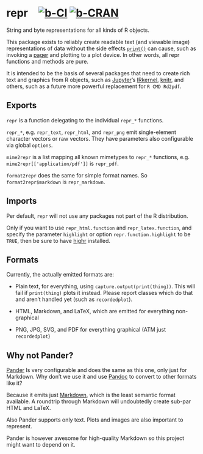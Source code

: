 repr&emsp;[![b-CI]][CI] [![b-CRAN]][CRAN]
====

[b-CI]: https://github.com/IRkernel/repr/actions/workflows/r.yml/badge.svg "Build status"
[CI]: https://github.com/IRkernel/repr/actions/workflows/r.yml
[b-CRAN]: https://www.r-pkg.org/badges/version/repr "Comprehensive R Archive Network"
[CRAN]: https://cran.r-project.org/package=repr

String and byte representations for all kinds of R objects.

This package exists to reliably create readable text (and viewable image) representations of data without the side effects [`print()`][print] can cause, such as invoking a [pager][file_show] and plotting to a plot device. In other words, all repr functions and methods are pure.

It is intended to be the basis of several packages that need to create rich text and graphics from R objects, such as [Jupyter][]’s [IRkernel][], [knitr][], and others, such as a future more powerful replacement for `R CMD Rd2pdf`.

[print]: https://stat.ethz.ch/R-manual/R-devel/library/base/html/print.html
[file_show]: https://stat.ethz.ch/R-manual/R-devel/library/base/html/file.show.html
[Jupyter]: https://jupyter.org/
[IRkernel]: https://github.com/IRkernel/IRkernel
[knitr]: https://yihui.org/knitr/

Exports
-------

`repr` is a function delegating to the individual `repr_*` functions.

`repr_*`, e.g. `repr_text`, `repr_html`, and `repr_png` emit single-element character vectors or raw vectors. They have parameters also configurable via global `options`.

`mime2repr` is a list mapping all known mimetypes to `repr_*` functions, e.g. `mime2repr[['application/pdf']]` is `repr_pdf`.

`format2repr` does the same for simple format names. So `format2repr$markdown` is `repr_markdown`.

Imports
-------

Per default, `repr` will not use any packages not part of the R distribution.

Only if you want to use `repr_html.function` and `repr_latex.function`, and specify the parameter `highlight` or option `repr.function.highlight` to be `TRUE`, then be sure to have [highr][] installed.

[highr]: https://github.com/yihui/highr

Formats
-------

Currently, the actually emitted formats are:

* Plain text, for everything, using `capture.output(print(thing))`. This will fail if `print(thing)` plots it instead. Please report classes which do that and aren’t handled yet (such as `recordedplot`).

* HTML, Markdown, and LaTeX, which are emitted for everything non-graphical

* PNG, JPG, SVG, and PDF for everything graphical (ATM just `recordedplot`)

Why not Pander?
---------------

[Pander][] Is very configurable and does the same as this one, only just for Markdown. Why don’t we use it and use [Pandoc][] to convert to other formats like it?

Because it emits just [Markdown][], which is the least semantic format available. A roundtrip through Markdown will undoubtedly create sub-par HTML and LaTeX.

Also Pander supports only text. Plots and images are also important to represent.

Pander is however awesome for high-quality Markdown so this project might want to depend on it.

[Pander]: http://rapporter.github.io/pander/
[Pandoc]: https://pandoc.org/
[Markdown]: https://commonmark.org/
